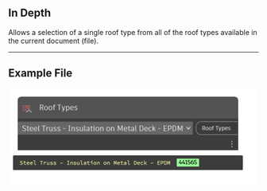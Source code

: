 ## In Depth
Allows a selection of a single roof type from all of the roof types available in the current document (file).
___
## Example File

![Roof Types](./DSRevitNodesUI.RoofTypes_img.jpg)